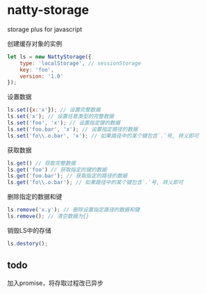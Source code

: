 # natty-storage
storage plus for javascript

创建缓存对象的实例

```js
let ls = new NattyStorage({
	type: 'localStorage', // sessionStorage
	key: 'foo',
	version: '1.0'
});
```

设置数据

```js
ls.set({x:'x'}); // 设置完整数据
ls.set('x'); // 设置任意类型的完整数据
ls.set('foo', 'x'); // 设置指定键的数据
ls.set('foo.bar', 'x'); // 设置指定路径的数据
ls.set('fo\\.o.bar', 'x'); // 如果路径中的某个键包含`.`号, 转义即可
```

获取数据

```js
ls.get() // 获取完整数据
ls.get('foo') // 获取指定的键的数据
ls.get('foo.bar'); // 获取指定的路径的数据
ls.get('fo\\.o.bar'); // 如果路径中的某个键包含`.`号, 转义即可
```

删除指定的数据和键

```js
ls.remove('x.y'); // 删除设置指定路径的数据和键
ls.remove(); // 清空数据为{}
```

销毁LS中的存储

```js
ls.destory();
```

## todo

加入promise，将存取过程改已异步